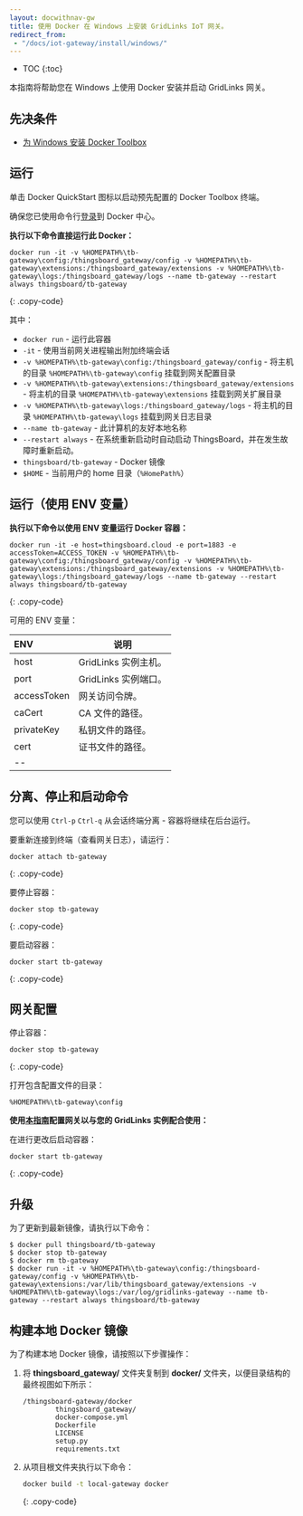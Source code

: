 ```yaml
---
layout: docwithnav-gw
title: 使用 Docker 在 Windows 上安装 GridLinks IoT 网关。
redirect_from:
 - "/docs/iot-gateway/install/windows/"
---
```


* TOC
{:toc}

本指南将帮助您在 Windows 上使用 Docker 安装并启动 GridLinks 网关。


## 先决条件

- [为 Windows 安装 Docker Toolbox](https://docs.docker.com/toolbox/toolbox_install_windows/)

## 运行

单击 Docker QuickStart 图标以启动预先配置的 Docker Toolbox 终端。

确保您已使用命令行[登录](https://docs.docker.com/engine/reference/commandline/login/)到 Docker 中心。

**执行以下命令直接运行此 Docker：**

```
docker run -it -v %HOMEPATH%\tb-gateway\config:/thingsboard_gateway/config -v %HOMEPATH%\tb-gateway\extensions:/thingsboard_gateway/extensions -v %HOMEPATH%\tb-gateway\logs:/thingsboard_gateway/logs --name tb-gateway --restart always thingsboard/tb-gateway
```
{: .copy-code}

其中：

- `docker run` - 运行此容器
- `-it` - 使用当前网关进程输出附加终端会话
- `-v %HOMEPATH%\tb-gateway\config:/thingsboard_gateway/config` - 将主机的目录 `%HOMEPATH%\tb-gateway\config` 挂载到网关配置目录
- `-v %HOMEPATH%\tb-gateway\extensions:/thingsboard_gateway/extensions` - 将主机的目录 `%HOMEPATH%\tb-gateway\extensions` 挂载到网关扩展目录
- `-v %HOMEPATH%\tb-gateway\logs:/thingsboard_gateway/logs` - 将主机的目录 `%HOMEPATH%\tb-gateway\logs` 挂载到网关日志目录
- `--name tb-gateway` - 此计算机的友好本地名称
- `--restart always` - 在系统重新启动时自动启动 ThingsBoard，并在发生故障时重新启动。
- `thingsboard/tb-gateway` - Docker 镜像
- `$HOME` - 当前用户的 home 目录（`%HomePath%`）


## 运行（使用 ENV 变量）

**执行以下命令以使用 ENV 变量运行 Docker 容器：**

```
docker run -it -e host=thingsboard.cloud -e port=1883 -e accessToken=ACCESS_TOKEN -v %HOMEPATH%\tb-gateway\config:/thingsboard_gateway/config -v %HOMEPATH%\tb-gateway\extensions:/thingsboard_gateway/extensions -v %HOMEPATH%\tb-gateway\logs:/thingsboard_gateway/logs --name tb-gateway --restart always thingsboard/tb-gateway
```
{: .copy-code}

可用的 ENV 变量：

| **ENV** | **说明** |
|:-|-|
| host | GridLinks 实例主机。 |
| port | GridLinks 实例端口。 |
| accessToken | 网关访问令牌。 |
| caCert | CA 文件的路径。 |
| privateKey | 私钥文件的路径。 |
| cert | 证书文件的路径。 |
|--

## 分离、停止和启动命令

您可以使用 `Ctrl-p` `Ctrl-q` 从会话终端分离 - 容器将继续在后台运行。

要重新连接到终端（查看网关日志），请运行：

```
docker attach tb-gateway
```
{: .copy-code}

要停止容器：

```
docker stop tb-gateway
```
{: .copy-code}

要启动容器：

```
docker start tb-gateway
```
{: .copy-code}

## 网关配置

停止容器：

```
docker stop tb-gateway
```
{: .copy-code}

打开包含配置文件的目录：

`%HOMEPATH%\tb-gateway\config`


**使用[本指南](/docs/iot-gateway/configuration/)配置网关以与您的 GridLinks 实例配合使用：**


在进行更改后启动容器：

```
docker start tb-gateway
```
{: .copy-code}

## 升级

为了更新到最新镜像，请执行以下命令：

```
$ docker pull thingsboard/tb-gateway
$ docker stop tb-gateway
$ docker rm tb-gateway
$ docker run -it -v %HOMEPATH%\tb-gateway\config:/thingsboard-gateway/config -v %HOMEPATH%\tb-gateway\extensions:/var/lib/thingsboard_gateway/extensions -v %HOMEPATH%\tb-gateway\logs:/var/log/gridlinks-gateway --name tb-gateway --restart always thingsboard/tb-gateway
```

## 构建本地 Docker 镜像

为了构建本地 Docker 镜像，请按照以下步骤操作：

1. 将 **thingsboard_gateway/** 文件夹复制到 **docker/** 文件夹，以便目录结构的最终视图如下所示：
    ```text
    /thingsboard-gateway/docker
            thingsboard_gateway/
            docker-compose.yml
            Dockerfile
            LICENSE
            setup.py
            requirements.txt
    ```
2. 从项目根文件夹执行以下命令：
    ```bash
    docker build -t local-gateway docker
    ```
    {: .copy-code}